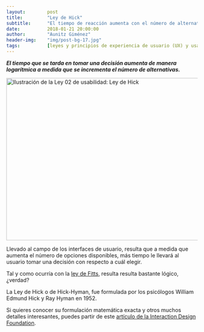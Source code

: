 ```yaml
---
layout:        post
title:         "Ley de Hick"
subtitle:      "El tiempo de reacción aumenta con el número de alternativas"
date:          2018-01-21 20:00:00
author:        "Aunitz Giménez"
header-img:    "img/post-bg-17.jpg"
tags:          [leyes y principios de experiencia de usuario (UX) y usabilidad]
---
```


<p><em><strong>El tiempo que se tarda en tomar una decisión aumenta de manera logarítmica a medida que se incrementa el número de alternativas.</strong></em></p>

<p><img src="{{ site.baseurl }}/img/ley-02-ley-de-hick.png" loading="lazy" alt="Ilustración de la Ley 02 de usabilidad: Ley de Hick" width="724" height="428"></p>

<p>Llevado al campo de los interfaces de usuario, resulta que a medida que aumenta el número de opciones disponibles, más tiempo le llevará al usuario tomar una decisión con respecto a cuál elegir.</p>

<p>Tal y como ocurría con la <a href="{{ site.baseurl }}{% post_url 2018-01-21-ley-01-ley-de-fitts %}">ley de Fitts</a>, resulta resulta bastante lógico, ¿verdad?</p>

<p>La Ley de Hick o de Hick-Hyman, fue formulada por los psicólogos William Edmund Hick y Ray Hyman en 1952.</p>

<p>Si quieres conocer su formulación matemática exacta y otros muchos detalles interesantes, puedes partir de este <a href="https://www.interaction-design.org/literature/article/hick-s-law-making-the-choice-easier-for-users" target="_blank" rel="noopener noreferrer">artículo de la Interaction Design Foundation</a>.</p>
